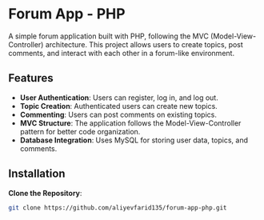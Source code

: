# Forum App - PHP

A simple forum application built with PHP, following the MVC (Model-View-Controller) architecture. This project allows users to create topics, post comments, and interact with each other in a forum-like environment.

## Features

- **User Authentication**: Users can register, log in, and log out.
- **Topic Creation**: Authenticated users can create new topics.
- **Commenting**: Users can post comments on existing topics.
- **MVC Structure**: The application follows the Model-View-Controller pattern for better code organization.
- **Database Integration**: Uses MySQL for storing user data, topics, and comments.

## Installation

**Clone the Repository**:
   ```bash
   git clone https://github.com/aliyevfarid135/forum-app-php.git
